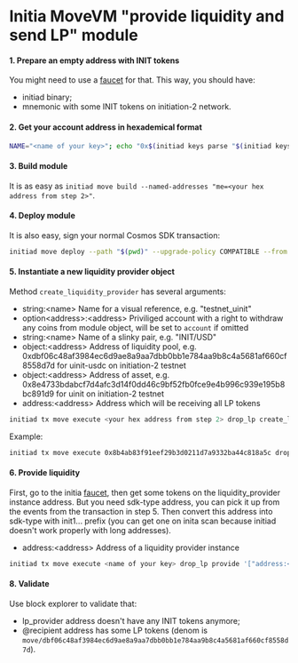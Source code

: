 # Initia MoveVM "provide liquidity and send LP" module

#### 1. Prepare an empty address with INIT tokens

You might need to use a [faucet](https://faucet.testnet.initia.xyz/) for that.
This way, you should have:

- initiad binary;
- mnemonic with some INIT tokens on initiation-2 network.

#### 2. Get your account address in hexademical format

```bash
NAME="<name of your key>"; echo "0x$(initiad keys parse "$(initiad keys show "$NAME" --output json | jq -r '.address')" --output json | jq -r '.bytes' | tr '[:upper:]' '[:lower:]')"
```

#### 3. Build module

It is as easy as `initiad move build --named-addresses "me=<your hex address from step 2>"`.

#### 4. Deploy module

It is also easy, sign your normal Cosmos SDK transaction:

```bash
initiad move deploy --path "$(pwd)" --upgrade-policy COMPATIBLE --from <name of your key> --gas auto --gas-adjustment 1.5 --gas-prices 0.025uinit --node https://rpc.initiation-2.initia.xyz:443 --chain-id initiation-2
```

#### 5. Instantiate a new liquidity provider object

Method `create_liquidity_provider` has several arguments:

- string:\<name\> Name for a visual reference, e.g. "testnet_uinit"
- option\<address\>:\<address\> Priviliged account with a right to withdraw any coins from module object, will be set to `account` if omitted
- string:\<name\> Name of a slinky pair, e.g. "INIT/USD"
- object:\<address\> Address of liquidity pool, e.g. 0xdbf06c48af3984ec6d9ae8a9aa7dbb0bb1e784aa9b8c4a5681af660cf8558d7d for uinit-usdc on initiation-2 testnet
- object:\<address\> Address of asset, e.g. 0x8e4733bdabcf7d4afc3d14f0dd46c9bf52fb0fce9e4b996c939e195b8bc891d9 for uinit on initiation-2 testnet
- address:\<address\> Address which will be receiving all LP tokens

```bash
initiad tx move execute <your hex address from step 2> drop_lp create_liquidity_provider --args '["string:<name>", "option<address>:null", "string:INIT/USD", "object:<lp_metadata_address>", "object:<input_token_address>", "address:<lp_recepient>"]' --from test2 --node $INITIA_TESTNET --chain-id initiation-2 --gas auto --gas-adjustment 1.5 --gas-prices 0.025uinit
```

Example:

```bash
initiad tx move execute 0x8b4ab83f91eef29b3d0211d7a9332ba44c818a5c drop_lp create_liquidity_provider --args '["string:test_uinit", "option<address>:null", "string:INIT/USD", "object:0xdbf06c48af3984ec6d9ae8a9aa7dbb0bb1e784aa9b8c4a5681af660cf8558d7d", "object:0x8e4733bdabcf7d4afc3d14f0dd46c9bf52fb0fce9e4b996c939e195b8bc891d9", "address:0x8b4ab83f91eef29b3d0211d7a9332ba44c818a5c"]' --from test2 --node $INITIA_TESTNET --chain-id initiation-2 --gas auto --gas-adjustment 1.5 --gas-prices 0.025uinit
```

#### 6. Provide liquidity

First, go to the initia [faucet](https://faucet.testnet.initia.xyz/),
then get some tokens on the liquidity_provider instance address. But you need sdk-type address,
you can pick it up from the events from the transaction in step 5. Then convert this address
into sdk-type with init1... prefix (you can get one on inita scan because initiad doesn't work properly with long addresses).

- address:\<address\> Address of a liquidity provider instance

```bash
initiad tx move execute <name of your key> drop_lp provide '["address:<hex_lp_address>"]' --from testnet --gas auto --gas-adjustment 1.5 --gas-prices 0.025uinit --node https://rpc.initiation-2.initia.xyz:443 --chain-id initiation-2
```

#### 8. Validate

Use block explorer to validate that:

- lp_provider address doesn't have any INIT tokens anymore;
- @recipient address has some LP tokens (denom is
  `move/dbf06c48af3984ec6d9ae8a9aa7dbb0bb1e784aa9b8c4a5681af660cf8558d7d`).
